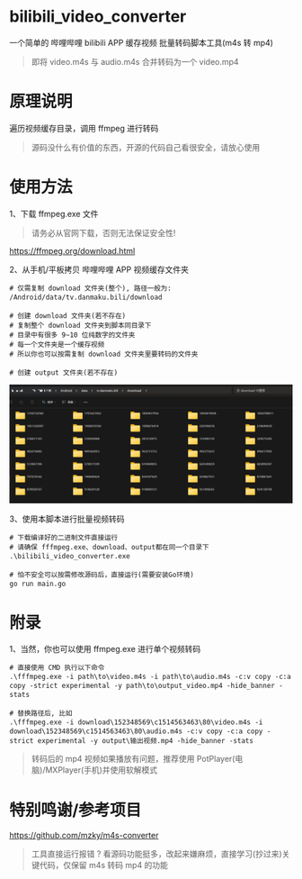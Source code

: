 # bilibili_video_converter

一个简单的 哔哩哔哩 bilibili APP 缓存视频 批量转码脚本工具(m4s 转 mp4)

> 即将 video.m4s 与 audio.m4s 合并转码为一个 video.mp4

# 原理说明

遍历视频缓存目录，调用 ffmpeg 进行转码

> 源码没什么有价值的东西，开源的代码自己看很安全，请放心使用

# 使用方法

1、下载 ffmpeg.exe 文件

> 请务必从官网下载，否则无法保证安全性!

https://ffmpeg.org/download.html

2、从手机/平板拷贝 哔哩哔哩 APP 视频缓存文件夹

```
# 仅需复制 download 文件夹(整个), 路径一般为:
/Android/data/tv.danmaku.bili/download

# 创建 download 文件夹(若不存在)
# 复制整个 download 文件夹到脚本同目录下
# 目录中有很多 9~10 位纯数字的文件夹
# 每一个文件夹是一个缓存视频
# 所以你也可以按需复制 download 文件夹里要转码的文件夹

# 创建 output 文件夹(若不存在)
```

![复制download文件夹](https://github.com/SimoLin/bilibili_video_converter/blob/main/image/download.png)

3、使用本脚本进行批量视频转码

```
# 下载编译好的二进制文件直接运行
# 请确保 fffmpeg.exe、download、output都在同一个目录下
.\bilibili_video_converter.exe

# 怕不安全可以按需修改源码后，直接运行(需要安装Go环境)
go run main.go
```

# 附录

1、当然，你也可以使用 ffmpeg.exe 进行单个视频转码

```
# 直接使用 CMD 执行以下命令
.\fffmpeg.exe -i path\to\video.m4s -i path\to\audio.m4s -c:v copy -c:a copy -strict experimental -y path\to\output_video.mp4 -hide_banner -stats

# 替换路径后, 比如
.\fffmpeg.exe -i download\152348569\c1514563463\80\video.m4s -i download\152348569\c1514563463\80\audio.m4s -c:v copy -c:a copy -strict experimental -y output\输出视频.mp4 -hide_banner -stats

```

> 转码后的 mp4 视频如果播放有问题，推荐使用 PotPlayer(电脑)/MXPlayer(手机)并使用软解模式

# 特别鸣谢/参考项目

https://github.com/mzky/m4s-converter

> 工具直接运行报错 ? 看源码功能挺多，改起来嫌麻烦，直接学习(抄过来)关键代码，仅保留 m4s 转码 mp4 的功能
